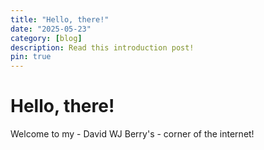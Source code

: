 ```yaml
---
title: "Hello, there!"
date: "2025-05-23"
category: [blog]
description: Read this introduction post!
pin: true
---
```


# Hello, there!

Welcome to my - David WJ Berry's - corner of the internet!